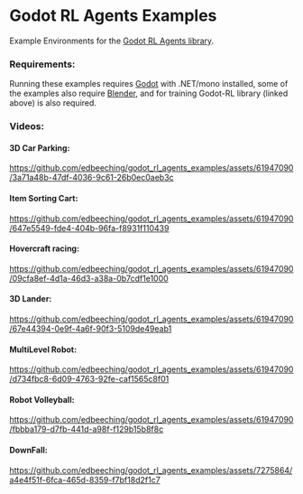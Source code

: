 # Godot RL Agents Examples
Example Environments for the [Godot RL Agents library](https://github.com/edbeeching/godot_rl_agents).

### Requirements:
Running these examples requires [Godot](https://godotengine.org/) with .NET/mono installed, some of the examples also require [Blender](https://www.blender.org/), and for training Godot-RL library (linked above) is also required.

### Videos:
#### 3D Car Parking:
https://github.com/edbeeching/godot_rl_agents_examples/assets/61947090/3a71a48b-47df-4036-9c61-26b0ec0aeb3c

#### Item Sorting Cart:
https://github.com/edbeeching/godot_rl_agents_examples/assets/61947090/647e5549-fde4-404b-96fa-f8931f110439

#### Hovercraft racing:
https://github.com/edbeeching/godot_rl_agents_examples/assets/61947090/09cfa8ef-4d1a-46d3-a38a-0b7cdf1e1000

#### 3D Lander:
https://github.com/edbeeching/godot_rl_agents_examples/assets/61947090/67e44394-0e9f-4a6f-90f3-5109de49eab1

#### MultiLevel Robot:
https://github.com/edbeeching/godot_rl_agents_examples/assets/61947090/d734fbc8-6d09-4763-92fe-caf1565c8f01

#### Robot Volleyball:
https://github.com/edbeeching/godot_rl_agents_examples/assets/61947090/fbbba179-d7fb-441d-a98f-f129b15b8f8c

#### DownFall:
https://github.com/edbeeching/godot_rl_agents_examples/assets/7275864/a4e4f51f-6fca-465d-8359-f7bf18d2f1c7

